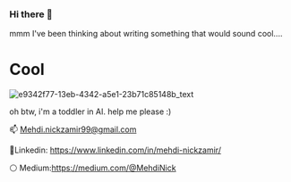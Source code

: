 ### Hi there 👋

mmm I've been thinking about writing something that would sound cool.... 

# Cool

![e9342f77-13eb-4342-a5e1-23b71c85148b_text](https://user-images.githubusercontent.com/84469045/209577699-79c14727-b98a-453d-ad5b-39ee9e36ebf8.gif)


oh btw, i'm a toddler in AI. help me please :) 


📫 Mehdi.nickzamir99@gmail.com

🔵Linkedin: https://www.linkedin.com/in/mehdi-nickzamir/

⚪ Medium:https://medium.com/@MehdiNick

<!--
**MehdiNick/MehdiNick** is a ✨ _special_ ✨ repository because its `README.md` (this file) appears on your GitHub profile.

Here are some ideas to get you started:

- 🔭 I’m currently working on ...
- 🌱 I’m currently learning ...
- 👯 I’m looking to collaborate on ...
- 🤔 I’m looking for help with ...
- 💬 Ask me about ...
- 📫 How to reach me: ...
- 😄 Pronouns: ...
- ⚡ Fun fact: ...
-->
